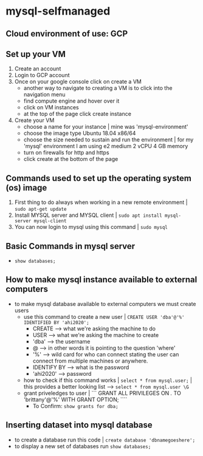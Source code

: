 # mysql-selfmanaged

## Cloud environment of use: GCP

## Set up your VM
1. Create an account
2. Login to GCP account
3. Once on your google console click on create a VM
   - another way to navigate to creating a VM is to click into the navigation menu
   - find compute engine and hover over it
   - click on VM instances
   - at the top of the page click create instance
4. Create your VM
   - choose a name for your instance | mine was 'mysql-environment'
   - choose the image type Ubuntu 18.04 x86/64
   - choose the size needed to sustain and run the environment | for my 'mysql' environment I am using e2 medium 2 vCPU 4 GB memory
   - turn on firewalls for http and https
   - click create at the bottom of the page

## Commands used to set up the operating system (os) image
1. First thing to do always when working in a new remote environment | ``` sudo apt-get update ```
2. Install MYSQL server and MYSQL client | ``` sudo apt install mysql-server mysql-client ```
3. You can now login to mysql using this command | ``` sudo mysql ```

## Basic Commands in mysql server
- ``` show databases; ```

## How to make mysql instance available to external computers
- to make mysql database available to external computers we must create users
   -  use this command to create a new user | ``` CREATE USER 'dba'@'%' IDENTIFIED BY 'ahi2020'; ```
      - CREATE --> what we're asking the machine to do
      - USER --> what we're asking the machine to create
      - 'dba' --> the username
      - @ --> in other words it is pointing to the question 'where'
      - '%' --> wild card for who can connect stating the user can connect from multiple machines or anywhere.
      - IDENTIFY BY --> what is the password
      - 'ahi2020' --> password
   - how to check if this command works | ``` select * from mysql.user; ``` | this provides a better looking list --> ``` select * from mysql.user \G ```
   - grant priveledges to user | ``` GRANT ALL PRIVILEGES ON *.* TO 'brittany'@'%' WITH GRANT OPTION; ```` 
     - To Confirm: ``` show grants for dba; ```

## Inserting dataset into mysql database
- to create a database run this code | ``` create database 'dbnamegoeshere'; ```
- to display a new set of databases run ``` show databases; ```
